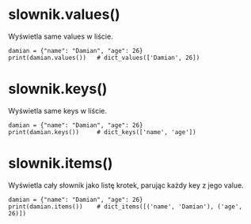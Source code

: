 # slownik.values()   
Wyświetla same values w liście.  
  
```
damian = {"name": "Damian", "age": 26}
print(damian.values())   # dict_values(['Damian', 26])
```
  
# slownik.keys()   
Wyświetla same keys w liście.  
  
```
damian = {"name": "Damian", "age": 26}
print(damian.keys())     # dict_keys(['name', 'age'])
```
  
# slownik.items()   
Wyświetla cały słownik jako listę krotek, parując każdy key z jego value.  
  
```
damian = {"name": "Damian", "age": 26}
print(damian.items())    # dict_items([('name', 'Damian'), ('age', 26)])
```
